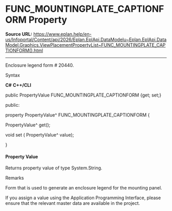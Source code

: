 # FUNC_MOUNTINGPLATE_CAPTIONFORM Property

**Source URL:** https://www.eplan.help/en-us/Infoportal/Content/api/2026/Eplan.EplApi.DataModelu~Eplan.EplApi.DataModel.Graphics.ViewPlacementPropertyList~FUNC_MOUNTINGPLATE_CAPTIONFORM().html

---

Enclosure legend form # 20440.

Syntax

**C#**
**C++/CLI**


public PropertyValue FUNC_MOUNTINGPLATE_CAPTIONFORM {get; set;}

public:

property PropertyValue^ FUNC_MOUNTINGPLATE_CAPTIONFORM {

   PropertyValue^ get();

   void set (    PropertyValue^ value);

}


#### Property Value

Returns property value of type System.String.

Remarks

Form that is used to generate an enclosure legend for the mounting panel.

If you assign a value using the Application Programming Interface, please ensure that the relevant master data are available in the project.
